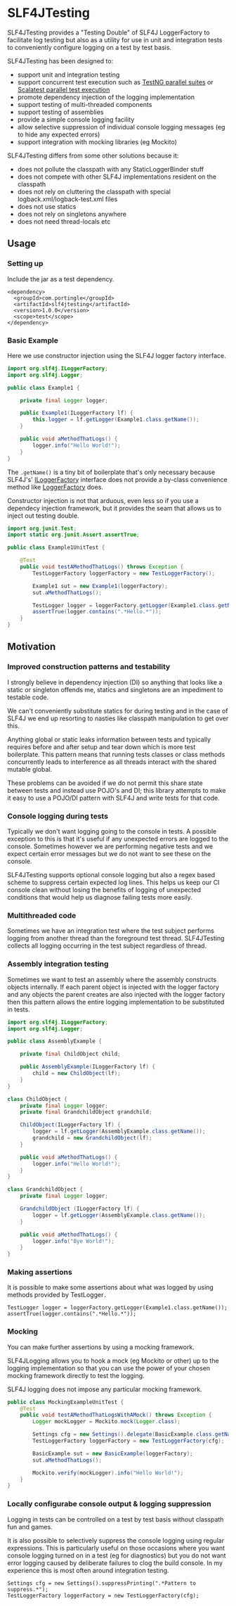 # SLF4JTesting

SLF4JTesting provides a "Testing Double" of SLF4J LoggerFactory to facilitate log testing but also as a utility
for use in unit and integration tests to conveniently configure logging on a test by test basis.

SLF4JTesting has been designed to:

- support unit and integration testing
- support concurrent test execution such as [TestNG parallel suites](http://testng.org/doc/documentation-main.html#parallel-suites) or [Scalatest parallel test execution](http://doc.scalatest.org/2.0/index.html#org.scalatest.ParallelTestExecution) 
- promote dependency injection of the logging implementation
- support testing of multi-threaded components
- support testing of assemblies
- provide a simple console logging facility
- allow selective suppression of individual console logging messages (eg to hide any expected errors)
- support integration with mocking libraries (eg Mockito)

SLF4JTesting differs from some other solutions because it:   

* does not pollute the classpath with any StaticLoggerBinder stuff
* does not compete with other SLF4J implementations resident on the classpath
* does not rely on cluttering the classpath with special logback.xml/logback-test.xml files
* does not use statics
* does not rely on singletons anywhere
* does not need thread-locals etc 

## Usage

### Setting up

Include the jar as a test dependency.

```
<dependency>
  <groupId>com.portingle</groupId>
  <artifactId>slf4jtesting</artifactId>
  <version>1.0.0</version>
  <scope>test</scope>
</dependency>
```

### Basic Example

Here we use constructor injection using the SLF4J logger factory interface.

```java
import org.slf4j.ILoggerFactory;
import org.slf4j.Logger;

public class Example1 {

    private final Logger logger;

    public Example1(ILoggerFactory lf) {
        this.logger = lf.getLogger(Example1.class.getName());
    }

    public void aMethodThatLogs() {
        logger.info("Hello World!");
    }
}
```

The `.getName()` is a tiny bit of boilerplate that's only necessary because SLF4J's'
[ILoggerFactory](http://www.slf4j.org/api/org/slf4j/ILoggerFactory.html) interface does not provide a by-class convenience
method like [LoggerFactory](http://www.slf4j.org/api/org/slf4j/LoggerFactory.html) does.

Constructor injection is not that arduous, even less so if you use a dependecy injection framework, but it provides the seam that allows us to
inject out testing double.

```java
import org.junit.Test;
import static org.junit.Assert.assertTrue;

public class Example1UnitTest {

    @Test
    public void testAMethodThatLogs() throws Exception {
        TestLoggerFactory loggerFactory = new TestLoggerFactory();

        Example1 sut = new Example1(loggerFactory);
        sut.aMethodThatLogs();

        TestLogger logger = loggerFactory.getLogger(Example1.class.getName());
        assertTrue(logger.contains(".*Hello.*"));
    }
}
```


## Motivation

### Improved construction patterns and testability

I strongly believe in dependency injection (DI) so anything that looks like a static or singleton offends me,
statics and singletons are an impediment to testable code.

We can't conveniently substitute statics for during testing and in the case of SLF4J we end up resorting to
nasties like classpath manipulation to get over this.

Anything global or static leaks information between tests and typically requires before and after setup
and tear down which is more test boilerplate.
This pattern means that running tests classes or class methods concurrently leads to interference as all threads interact with the
shared mutable global.

These problems can be avoided if we do not permit this share state between tests and instead use POJO's and DI; this library attempts
to make it easy to use a POJO/DI pattern with SLF4J and write tests for that code.

### Console logging during tests

Typically we don't want logging going to the console in tests. A possible exception to this is that it's useful
if any unexpected errors are logged to the console. Sometimes however we are performing negative tests and we expect
certain error messages but we do not want to see these on the console.

SLF4JTesting supports optional console logging but also a regex based scheme to suppress certain expected log lines.
This helps us keep our CI console clean without losing the benefits of logging of unexpected conditions that would help
us diagnose failing tests more easily.

### Multithreaded code

Sometimes we have an integration test where the test subject performs logging from another thread than the foreground test thread.
SLF4JTesting collects all logging occurring in the test subject regardless of thread.

### Assembly integration testing

Sometimes we want to test an assembly where the assembly constructs objects internally.
If each parent object is injected with the logger factory and any objects the parent creates are also injected with the
 logger factory then this pattern allows the entire logging implementation to be substituted in tests.

 ```java
 import org.slf4j.ILoggerFactory;
 import org.slf4j.Logger;

 public class AssemblyExample {

     private final ChildObject child;

     public AssemblyExample(ILoggerFactory lf) {
         child = new ChildObject(lf);
     }
 }

 class ChildObject {
     private final Logger logger;
     private final GrandchildObject grandchild;

     ChildObject(ILoggerFactory lf) {
         logger = lf.getLogger(AssemblyExample.class.getName());
         grandchild = new GrandchildObject(lf);
     }

     public void aMethodThatLogs() {
         logger.info("Hello World!");
     }
 }

 class GrandchildObject {
     private final Logger logger;

     GrandchildObject (ILoggerFactory lf) {
         logger = lf.getLogger(AssemblyExample.class.getName());
     }

     public void aMethodThatLogs() {
         logger.info("Bye World!");
     }
 }
 ```

### Making assertions

It is possible to make some assertions about what was logged by using methods provided by   TestLogger`.`

```
TestLogger logger = loggerFactory.getLogger(Example1.class.getName());
assertTrue(logger.contains(".*Hello.*"));
```

### Mocking

You can make further assertions by using a mocking framework.

SLF4JLogging allows you to hook a mock (eg Mockito or other) up to the logging implementation so that
 you can use the power of your chosen mocking framework directly to test the logging.

SLF4J logging does not impose any particular mocking framework.

```java
public class MockingExampleUnitTest {
    @Test
    public void testAMethodThatLogsWithAMock() throws Exception {
        Logger mockLogger = Mockito.mock(Logger.class);

        Settings cfg = new Settings().delegate(BasicExample.class.getName(), mockLogger);
        TestLoggerFactory loggerFactory = new TestLoggerFactory(cfg);

        BasicExample sut = new BasicExample(loggerFactory);
        sut.aMethodThatLogs();

        Mockito.verify(mockLogger).info("Hello World!");
    }
}
```

### Locally configurabe console output & logging suppression

Logging in tests can be controlled on a test by test basis without classpath fun and games.

It is also possible to selectively suppress the console logging using regular expressions. This is particularly useful
on those occasions where you want console logging turned on in a test (eg for diagnostics) but you do not want error logging
caused by deliberate failures to clog the build console. In my experience this is most often around integration testing.

```
Settings cfg = new Settings().suppressPrinting(".*Pattern to suppress.*");
TestLoggerFactory loggerFactory = new TestLoggerFactory(cfg);
```
